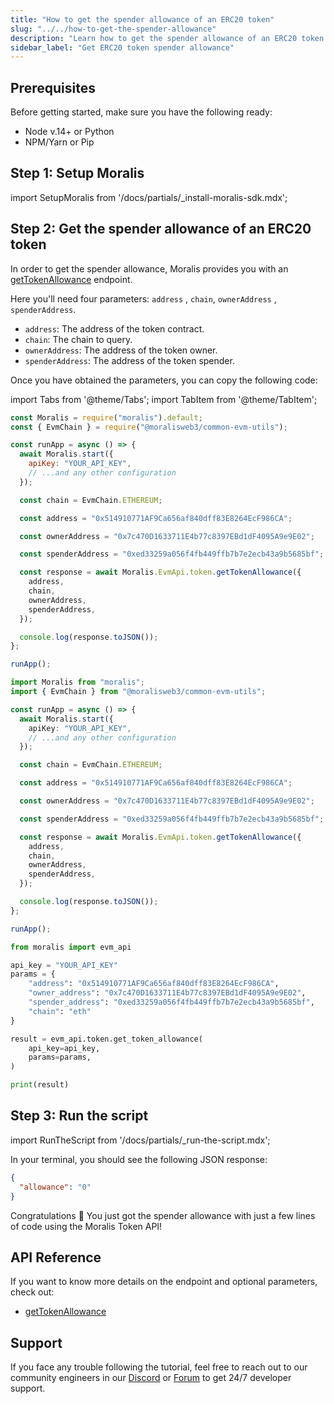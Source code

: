 ```yaml
---
title: "How to get the spender allowance of an ERC20 token"
slug: "../../how-to-get-the-spender-allowance"
description: "Learn how to get the spender allowance of an ERC20 token using Moralis Token API."
sidebar_label: "Get ERC20 token spender allowance"
---
```


## Prerequisites

Before getting started, make sure you have the following ready:

- Node v.14+ or Python
- NPM/Yarn or Pip

## Step 1: Setup Moralis

import SetupMoralis from '/docs/partials/\_install-moralis-sdk.mdx';

<SetupMoralis node="moralis @moralisweb3/common-evm-utils" python="moralis" />

## Step 2: Get the spender allowance of an ERC20 token

In order to get the spender allowance, Moralis provides you with an [getTokenAllowance](/web3-data-api/evm/reference/get-token-allowance) endpoint.

Here you'll need four parameters: `address` , `chain`, `ownerAddress` , `spenderAddress`.

- `address`: The address of the token contract.
- `chain`: The chain to query.
- `ownerAddress`: The address of the token owner.
- `spenderAddress`: The address of the token spender.

Once you have obtained the parameters, you can copy the following code:

import Tabs from '@theme/Tabs';
import TabItem from '@theme/TabItem';

<Tabs groupId="programming-language">
  <TabItem value="javascript" label="index.js (JavaScript)" default>

```javascript index.js
const Moralis = require("moralis").default;
const { EvmChain } = require("@moralisweb3/common-evm-utils");

const runApp = async () => {
  await Moralis.start({
    apiKey: "YOUR_API_KEY",
    // ...and any other configuration
  });

  const chain = EvmChain.ETHEREUM;

  const address = "0x514910771AF9Ca656af840dff83E8264EcF986CA";

  const ownerAddress = "0x7c470D1633711E4b77c8397EBd1dF4095A9e9E02";

  const spenderAddress = "0xed33259a056f4fb449ffb7b7e2ecb43a9b5685bf";

  const response = await Moralis.EvmApi.token.getTokenAllowance({
    address,
    chain,
    ownerAddress,
    spenderAddress,
  });

  console.log(response.toJSON());
};

runApp();
```

</TabItem>
<TabItem value="typescript" label="index.ts (TypeScript)">

```typescript index.ts
import Moralis from "moralis";
import { EvmChain } from "@moralisweb3/common-evm-utils";

const runApp = async () => {
  await Moralis.start({
    apiKey: "YOUR_API_KEY",
    // ...and any other configuration
  });

  const chain = EvmChain.ETHEREUM;

  const address = "0x514910771AF9Ca656af840dff83E8264EcF986CA";

  const ownerAddress = "0x7c470D1633711E4b77c8397EBd1dF4095A9e9E02";

  const spenderAddress = "0xed33259a056f4fb449ffb7b7e2ecb43a9b5685bf";

  const response = await Moralis.EvmApi.token.getTokenAllowance({
    address,
    chain,
    ownerAddress,
    spenderAddress,
  });

  console.log(response.toJSON());
};

runApp();
```

</TabItem>
<TabItem value="python" label="index.py (Python)">

```python index.py
from moralis import evm_api

api_key = "YOUR_API_KEY"
params = {
    "address": "0x514910771AF9Ca656af840dff83E8264EcF986CA",
    "owner_address": "0x7c470D1633711E4b77c8397EBd1dF4095A9e9E02",
    "spender_address": "0xed33259a056f4fb449ffb7b7e2ecb43a9b5685bf",
    "chain": "eth"
}

result = evm_api.token.get_token_allowance(
    api_key=api_key,
    params=params,
)

print(result)
```

</TabItem>
</Tabs>

## Step 3: Run the script

import RunTheScript from '/docs/partials/\_run-the-script.mdx';

<RunTheScript />

In your terminal, you should see the following JSON response:

```json
{
  "allowance": "0"
}
```

Congratulations 🥳 You just got the spender allowance with just a few lines of code using the Moralis Token API!

## API Reference

If you want to know more details on the endpoint and optional parameters, check out:

- [getTokenAllowance](/web3-data-api/evm/reference/get-token-allowance)

## Support

If you face any trouble following the tutorial, feel free to reach out to our community engineers in our [Discord](https://moralis.io/discord) or [Forum](https://forum.moralis.io) to get 24/7 developer support.
